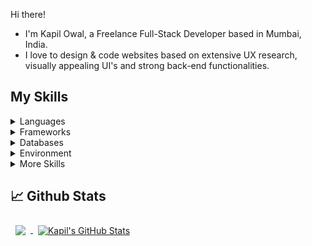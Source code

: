 Hi there!

- I'm Kapil Owal, a Freelance Full-Stack Developer based in Mumbai, India.
- I love to design & code websites based on extensive UX research, visually appealing UI's and strong back-end functionalities.

## My Skills
<details>
  <summary>Languages</summary>
  
  ![](https://img.shields.io/badge/​-HTML5-informational?style=plastic&logo=html5&logoColor=white&color=important)
  ![](https://img.shields.io/badge/​-CSS3-informational?style=plastic&logo=css3&logoColor=white&color=important)
  ![](https://img.shields.io/badge/​-JavaScript-informational?style=plastic&logo=JavaScript&logoColor=white&color=important)
  ![](https://img.shields.io/badge/​-Python-informational?style=plastic&logo=Python&logoColor=white&color=important)
  ![](https://img.shields.io/badge/​-Java-informational?style=plastic&logo=Java&logoColor=white&color=important)
  ![](https://img.shields.io/badge/​-PHP-informational?style=plastic&logo=PHP&logoColor=white&color=important)
  
</details>

<details>
  <summary>Frameworks</summary>
  
  ![](https://img.shields.io/badge/​-Bootstrap-informational?style=plastic&logo=bootstrap&logoColor=white&color=important)
  ![](https://img.shields.io/badge/​-Django-informational?style=plastic&logo=django&logoColor=white&color=important)
  ![](https://img.shields.io/badge/​-Flask-informational?style=plastic&logo=flask&logoColor=white&color=important)
  ![](https://img.shields.io/badge/​-React-informational?style=plastic&logo=react&logoColor=white&color=important)
  ![](https://img.shields.io/badge/​-Angular-informational?style=plastic&logo=angular&logoColor=white&color=important)

</details>

<details>
  <summary>Databases</summary>
  
  ![](https://img.shields.io/badge/​-PostgreSQL-informational?style=plastic&logo=postgresql&logoColor=white&color=important)
  ![](https://img.shields.io/badge/​-MySQL-informational?style=plastic&logo=mysql&logoColor=white&color=important)
  ![](https://img.shields.io/badge/​-SQLite-informational?style=plastic&logo=sqlite&logoColor=white&color=important)
  ![](https://img.shields.io/badge/​-Redis-informational?style=plastic&logo=redis&logoColor=white&color=important)
  ![](https://img.shields.io/badge/​-MongoDB-informational?style=plastic&logo=mongodb&logoColor=white&color=important)
  
</details>

<details>
  <summary>Environment</summary>
  
  ![](https://img.shields.io/badge/​-Linux-informational?style=plastic&logo=Linux&logoColor=white&color=important)
  ![](https://img.shields.io/badge/​-Figma-informational?style=plastic&logo=figma&logoColor=white&color=important)
  ![](https://img.shields.io/badge/​-VSCode-informational?style=plastic&logo=Visual-Studio-Code&logoColor=white&color=important)
  ![](https://img.shields.io/badge/​-GitHub-informational?style=plastic&logo=GitHub&logoColor=white&color=important)
  
</details>

<details>
  <summary>More Skills</summary>
  
  ![](https://img.shields.io/badge/​-Docker-informational?style=plastic&logo=Docker&logoColor=white&color=important)
  ![](https://img.shields.io/badge/​-Ethereum-informational?style=plastic&logo=Ethereum&logoColor=white&color=important)
  ![](https://img.shields.io/badge/Research-UX-informational?style=plastic&color=important)
  ![](https://img.shields.io/badge/Design-UI-informational?style=plastic&color=important)
  ![](https://img.shields.io/badge/Writing-Technical-informational?style=plastic&color=important)
  
</details>

## :chart_with_upwards_trend: Github Stats
<a href="https://github.com/kapilowal">
  <img align="center" style="margin:0.5rem" src="https://github-readme-stats.vercel.app/api/top-langs/?username=kapilowal&langs_count=3&hide_border=true&theme=gruvbox" />
</a>

<a href="https://github.com/kapilowal">
  <img align="center" style="margin:0.5rem" src="https://github-readme-stats.vercel.app/api?username=kapilowal&show_icons=true&line_height=27&count_private=true&hide_border=true&theme=gruvbox" alt="Kapil's GitHub Stats" />
</a>


<!--
**kapilowal/kapilowal** is a ✨ _special_ ✨ repository because its `README.md` (this file) appears on your GitHub profile.

Here are some ideas to get you started:

- 🔭 I’m currently working on ...
- 🌱 I’m currently learning ...
- 👯 I’m looking to collaborate on ...
- 🤔 I’m looking for help with ...
- 💬 Ask me about ...
- 📫 How to reach me: ...
- 😄 Pronouns: ...
- ⚡ Fun fact: ...
-
